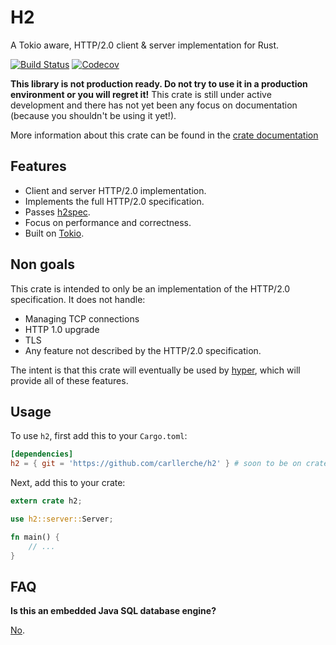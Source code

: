 # H2

A Tokio aware, HTTP/2.0 client & server implementation for Rust.

[![Build Status](https://travis-ci.org/carllerche/h2.svg?branch=master)](https://travis-ci.org/carllerche/h2)
[![Codecov](https://img.shields.io/codecov/c/github/carllerche/h2.svg)](https://codecov.io/gh/carllerche/h2)
<!-- [![Crates.io](https://img.shields.io/crates/v/h2.svg?maxAge=2592000)](https://crates.io/crates/h2) -->
<!-- [![Documentation](https://docs.rs/h2/badge.svg)][dox] -->

**This library is not production ready. Do not try to use it in a production
environment or you will regret it!** This crate is still under active
development and there has not yet been any focus on documentation (because you
shouldn't be using it yet!).

More information about this crate can be found in the [crate documentation][dox]

[dox]: https://carllerche.github.io/h2/h2

## Features

* Client and server HTTP/2.0 implementation.
* Implements the full HTTP/2.0 specification.
* Passes [h2spec](https://github.com/summerwind/h2spec).
* Focus on performance and correctness.
* Built on [Tokio](https://tokio.rs).

## Non goals

This crate is intended to only be an implementation of the HTTP/2.0
specification. It does not handle:

* Managing TCP connections
* HTTP 1.0 upgrade
* TLS
* Any feature not described by the HTTP/2.0 specification.

The intent is that this crate will eventually be used by
[hyper](https://github.com/hyperium/hyper), which will provide all of these features.

## Usage

To use `h2`, first add this to your `Cargo.toml`:

```toml
[dependencies]
h2 = { git = 'https://github.com/carllerche/h2' } # soon to be on crates.io!
```

Next, add this to your crate:

```rust
extern crate h2;

use h2::server::Server;

fn main() {
    // ...
}
```

## FAQ

**Is this an embedded Java SQL database engine?**

[No](http://www.h2database.com).
